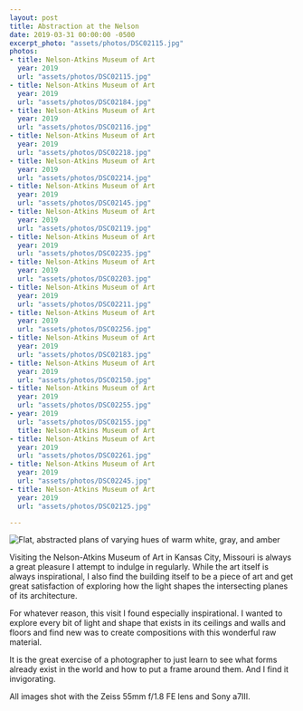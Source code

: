 ```yaml
---
layout: post
title: Abstraction at the Nelson
date: 2019-03-31 00:00:00 -0500
excerpt_photo: "assets/photos/DSC02115.jpg"
photos:
- title: Nelson-Atkins Museum of Art
  year: 2019
  url: "assets/photos/DSC02115.jpg"
- title: Nelson-Atkins Museum of Art
  year: 2019
  url: "assets/photos/DSC02184.jpg"
- title: Nelson-Atkins Museum of Art
  year: 2019
  url: "assets/photos/DSC02116.jpg"
- title: Nelson-Atkins Museum of Art
  year: 2019
  url: "assets/photos/DSC02218.jpg"
- title: Nelson-Atkins Museum of Art
  year: 2019
  url: "assets/photos/DSC02214.jpg"
- title: Nelson-Atkins Museum of Art
  year: 2019
  url: "assets/photos/DSC02145.jpg"
- title: Nelson-Atkins Museum of Art
  year: 2019
  url: "assets/photos/DSC02119.jpg"
- title: Nelson-Atkins Museum of Art
  year: 2019
  url: "assets/photos/DSC02235.jpg"
- title: Nelson-Atkins Museum of Art
  year: 2019
  url: "assets/photos/DSC02203.jpg"
- title: Nelson-Atkins Museum of Art
  year: 2019
  url: "assets/photos/DSC02211.jpg"
- title: Nelson-Atkins Museum of Art
  year: 2019
  url: "assets/photos/DSC02256.jpg"
- title: Nelson-Atkins Museum of Art
  year: 2019
  url: "assets/photos/DSC02183.jpg"
- title: Nelson-Atkins Museum of Art
  year: 2019
  url: "assets/photos/DSC02150.jpg"
- title: Nelson-Atkins Museum of Art
  year: 2019
  url: "assets/photos/DSC02255.jpg"
- year: 2019
  url: "assets/photos/DSC02155.jpg"
  title: Nelson-Atkins Museum of Art
- title: Nelson-Atkins Museum of Art
  year: 2019
  url: "assets/photos/DSC02261.jpg"
- title: Nelson-Atkins Museum of Art
  year: 2019
  url: "assets/photos/DSC02245.jpg"
- title: Nelson-Atkins Museum of Art
  year: 2019
  url: "assets/photos/DSC02125.jpg"

---
```

![Flat, abstracted plans of varying hues of warm white, gray, and amber](/assets/photos/DSC02218.jpg "Ceiling of the Nelson-Atkins Museum of Art")

Visiting the Nelson-Atkins Museum of Art in Kansas City, Missouri is always a great pleasure I attempt to indulge in regularly. While the art itself is always inspirational, I also find the building itself to be a piece of art and get great satisfaction of exploring how the light shapes the intersecting planes of its architecture.

For whatever reason, this visit I found especially inspirational. I wanted to explore every bit of light and shape that exists in its ceilings and walls and floors and find new was to create compositions with this wonderful raw material.

It is the great exercise of a photographer to just learn to see what forms already exist in the world and how to put a frame around them. And I find it invigorating.

All images shot with the Zeiss 55mm f/1.8 FE lens and Sony a7III.
